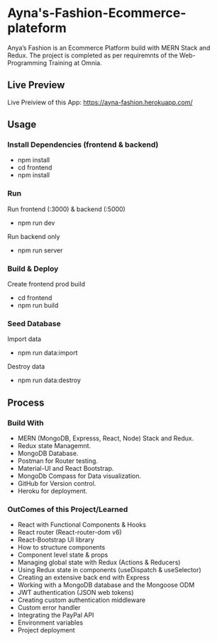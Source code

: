 # Ayna's-Fashion-Ecommerce-plateform
Anya’s Fashion is an Ecommerce Platform build with MERN Stack and Redux.  The project is completed as per requiremnts of the Web-Programming Training at Omnia.
## Live Preview
Live Preiview of this App: https://ayna-fashion.herokuapp.com/
## Usage
### Install Dependencies (frontend & backend)
- npm install
- cd frontend
- npm install

### Run
Run frontend (:3000) & backend (:5000) 
- npm run dev

Run backend only 
- npm run server

### Build & Deploy
Create frontend prod build
- cd frontend
- npm run build

### Seed Database

Import data 
- npm run data:import

Destroy data 
- npm run data:destroy

## Process
### Build With

- MERN (MongoDB, Expresss, React, Node) Stack and Redux.
- Redux state Managemnt.
- MongoDB Database.
- Postman for Router testing.
- Material-UI and React Bootstrap.
- MongoDb Compass for Data visualization.
- GitHub for Version control.
- Heroku for deployment.

### OutComes of this Project/Learned

- React with Functional Components & Hooks
- React router (React-router-dom v6)
- React-Bootstrap UI library
- How to structure components
- Component level state & props
- Managing global state with Redux (Actions & Reducers)
- Using Redux state in components (useDispatch & useSelector)
- Creating an extensive back end with Express
- Working with a MongoDB database and the Mongoose ODM
- JWT authentication (JSON web tokens)
- Creating custom authentication middleware
- Custom error handler
- Integrating the PayPal API
- Environment variables
- Project deployment



